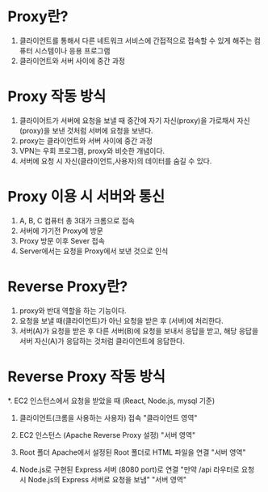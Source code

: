 # Proxy란?

1. 클라이언트를 통해서 다른 네트워크 서비스에 간접적으로 접속할 수 있게 해주는 컴퓨터 시스템이나 응용 프로그램
2. 클라이언트와 서버 사이에 중간 과정

# Proxy 작동 방식

1. 클라이어트가 서버에 요청을 보낼 때 중간에 자기 자신(proxy)을 가로채서 자신(proxy)을 보낸 것처럼 서버에 요청을 보낸다.
2. proxy는 클라이언트와 서버 사이에 중간 과정
3. VPN는 우회 프로그램, proxy와 비슷한 개념이다.
4. 서버에 요청 시 자신(클라이언트,사용자)의 데이터를 숨길 수 있다.

# Proxy 이용 시 서버와 통신

1. A, B, C 컴퓨터 총 3대가 크롬으로 접속
2. 서버에 가기전 Proxy에 방문
3. Proxy 방문 이후 Sever 접속
4. Server에서는 요청을 Proxy에서 보낸 것으로 인식

# Reverse Proxy란?

1. proxy와 반대 역할을 하는 기능이다.
2. 요청을 보낼 때(클라이언트)가 아닌 요청을 받은 후 (서버)에 처리한다.
3. 서버(A)가 요청을 받은 후 다른 서버(B)에 요청을 보내서 응답을 받고, 해당 응답을 서버 자신(A)가 응답하는 것처럼 클라이언트에 응답한다.

# Reverse Proxy 작동 방식

\*. EC2 인스턴스에서 요청을 받았을 때 (React, Node.js, mysql 기준)

1. 클라이언트(크롬을 사용하는 사용자) 접속 "클라이언트 영역"

2. EC2 인스턴스 (Apache Reverse Proxy 설정) "서버 영역"
3. Root 폴더 Apache에서 설정된 Root 폴더로 HTML 파일을 연결 "서버 영역"
4. Node.js로 구현된 Express 서버 (8080 port)로 연결 "만약 /api 라우터로 요청 시 Node.js의 Express 서버로 요청을 보냄" "서버 영역"

